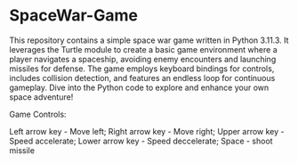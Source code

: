# SpaceWar-Game

This repository contains a simple space war game written in Python 3.11.3. It leverages the Turtle module to create a basic game environment where a player navigates a spaceship, avoiding enemy encounters and launching missiles for defense. The game employs keyboard bindings for controls, includes collision detection, and features an endless loop for continuous gameplay. Dive into the Python code to explore and enhance your own space adventure!

Game Controls: 

Left arrow key - Move left; Right arrow key - Move right; Upper arrow key - Speed accelerate; Lower arrow key - Speed deccelerate; Space - shoot missile
